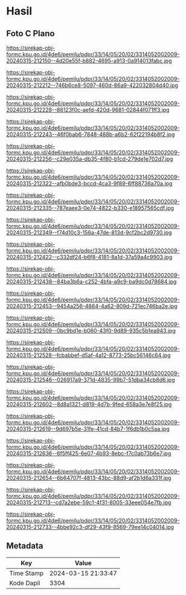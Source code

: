 # Hasil

## Foto C Plano

https://sirekap-obj-formc.kpu.go.id/4de6/pemilu/pdpr/33/14/05/20/02/3314052002009-20240315-212150--4d20e55f-b882-4695-a913-0a914013fabc.jpg

https://sirekap-obj-formc.kpu.go.id/4de6/pemilu/pdpr/33/14/05/20/02/3314052002009-20240315-212212--746b6ce8-5097-460d-86a9-422032804d40.jpg

https://sirekap-obj-formc.kpu.go.id/4de6/pemilu/pdpr/33/14/05/20/02/3314052002009-20240315-212228--86123f0c-aefd-420d-9681-02844f071ff3.jpg

https://sirekap-obj-formc.kpu.go.id/4de6/pemilu/pdpr/33/14/05/20/02/3314052002009-20240315-212243--46f0bab6-7848-488b-a6b2-62f22194b8f2.jpg

https://sirekap-obj-formc.kpu.go.id/4de6/pemilu/pdpr/33/14/05/20/02/3314052002009-20240315-212256--c29e035a-db35-4f80-b1cd-279de1e702d7.jpg

https://sirekap-obj-formc.kpu.go.id/4de6/pemilu/pdpr/33/14/05/20/02/3314052002009-20240315-212322--afb0bde3-bccd-4ca3-9f89-6ff88736a70a.jpg

https://sirekap-obj-formc.kpu.go.id/4de6/pemilu/pdpr/33/14/05/20/02/3314052002009-20240315-212335--787eaee3-0e74-4822-b330-e18957565cdf.jpg

https://sirekap-obj-formc.kpu.go.id/4de6/pemilu/pdpr/33/14/05/20/02/3314052002009-20240315-212349--f74d10c3-156a-47de-813d-9cf2bc2d9730.jpg

https://sirekap-obj-formc.kpu.go.id/4de6/pemilu/pdpr/33/14/05/20/02/3314052002009-20240315-212422--c332df24-b6f8-4181-8a1d-37a59a4c9903.jpg

https://sirekap-obj-formc.kpu.go.id/4de6/pemilu/pdpr/33/14/05/20/02/3314052002009-20240315-212438--84ba3b6a-c252-4bfa-a9c9-ba9dc0d78684.jpg

https://sirekap-obj-formc.kpu.go.id/4de6/pemilu/pdpr/33/14/05/20/02/3314052002009-20240315-212453--9454a256-4864-4a62-809d-721ec746ba2e.jpg

https://sirekap-obj-formc.kpu.go.id/4de6/pemilu/pdpr/33/14/05/20/02/3314052002009-20240315-212509--0bc9bd1e-b060-43f0-9d89-935c5b1ea943.jpg

https://sirekap-obj-formc.kpu.go.id/4de6/pemilu/pdpr/33/14/05/20/02/3314052002009-20240315-212528--fcbabbef-d5af-4a12-8773-25bc56146c64.jpg

https://sirekap-obj-formc.kpu.go.id/4de6/pemilu/pdpr/33/14/05/20/02/3314052002009-20240315-212546--026917a9-371d-4835-99b7-51dba34cb8d6.jpg

https://sirekap-obj-formc.kpu.go.id/4de6/pemilu/pdpr/33/14/05/20/02/3314052002009-20240315-212602--8d8a1321-d819-4d7b-9fed-658a3e7e8f25.jpg

https://sirekap-obj-formc.kpu.go.id/4de6/pemilu/pdpr/33/14/05/20/02/3314052002009-20240315-212619--9d697b5e-31fe-41cd-84b7-1f6db1b0c5aa.jpg

https://sirekap-obj-formc.kpu.go.id/4de6/pemilu/pdpr/33/14/05/20/02/3314052002009-20240315-212636--6f5ff425-6e07-4b93-8ebc-f7c0ab73b6e7.jpg

https://sirekap-obj-formc.kpu.go.id/4de6/pemilu/pdpr/33/14/05/20/02/3314052002009-20240315-212654--6b64707f-4813-43bc-88d9-af2b1d6a331f.jpg

https://sirekap-obj-formc.kpu.go.id/4de6/pemilu/pdpr/33/14/05/20/02/3314052002009-20240315-212713--cd7a2ebe-59c1-4f31-8005-33eee054e7fb.jpg

https://sirekap-obj-formc.kpu.go.id/4de6/pemilu/pdpr/33/14/05/20/02/3314052002009-20240315-212733--4bbe92c3-df29-43f9-8569-79ee14c04014.jpg


## Metadata

| Key        | Value               |
| ---------- | ------------------- |
| Time Stamp | 2024-03-15 21:33:47 |
| Kode Dapil | 3304                |



